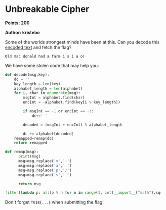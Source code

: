 # Unbreakable Cipher
**Points: 200**

**Author: kristebo**

Some of the worlds strongest minds have been at this.
Can you decode this [encoded text](encoded.txt) and fetch the flag?


```
Old mac donald had a farm i a i a o!
```

We have some stolen code that may help you:

```python
def decode(msg,key):
    dc = ''
    key_length = len(key)
    alphabet_length = len(alphabet)
    for i, char in enumerate(msg):
        msgInt = alphabet.find(char)
        encInt = -alphabet.find(key[i % key_length])

        if msgInt == -1 or encInt == -1:
            dc+=' '

        decoded = (msgInt + encInt) % alphabet_length

        dc += alphabet[decoded]
    remapped=remap(dc)    
    return remapped

def remap(msg):
      print(msg)
      msg=msg.replace('m','-')
      msg=msg.replace('a','.')
      msg=msg.replace('p','/')
      msg=msg.replace('s',' ')

      return msg

```


```python
filter(lambda p: all(p % n for n in range(3, int(__import__("math").sqrt(p)) + 1, 2)), range(3, 10000, 2))[893]+2
```

Don't forget `TG18{...}` when submitting the flag!
